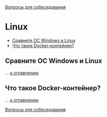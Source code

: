 [Вопросы для собеседования](README.md)

# Linux

+ [Сравните ОС Windows и Linux](042-linux.md#Сравните-ОС-Windows-и-Linux)
+ [Что такое Docker-контейнер?](042-linux.md#Что-такое-Docker-контейнер)

## Сравните ОС Windows и Linux
...
[к оглавлению](#linux)

## Что такое Docker-контейнер?
...
[к оглавлению](#linux)

[Вопросы для собеседования](README.md)

